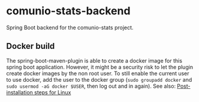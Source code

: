 # comunio-stats-backend

Spring Boot backend for the comunio-stats project.

## Docker build

The spring-boot-maven-plugin is able to create a docker image for this spring boot application. However, it might be a security risk to let the plugin create docker images by the non root user. To still enable the current user to use docker, add the user to the docker group (`sudo groupadd docker` and `sudo usermod -aG docker $USER`, then log out and in again). See also: [Post-installation steps for Linux](https://docs.docker.com/engine/install/linux-postinstall/)

